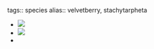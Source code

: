 tags:: species
alias:: velvetberry, stachytarpheta

- ![](https://peach-geographical-bat-397.mypinata.cloud/ipfs/QmaLUdQCGegrgfQUFf7wnf9osBp3AWdgzTBs81JAy48xGC)
- ![](https://peach-geographical-bat-397.mypinata.cloud/ipfs/QmQW7gmDXbfi7qtFFwWxCr4K7c1un2uD6esve24JrSXmna)
-